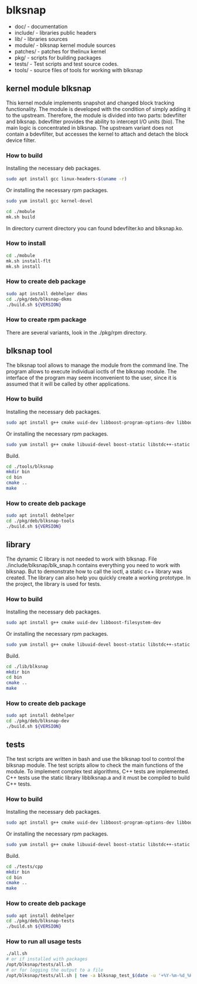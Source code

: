 # blksnap

* doc/ - documentation
* include/ - libraries public headers
* lib/ - libraries sources
* module/ - blksnap kernel module sources
* patches/ - patches for thelinux kernel
* pkg/ - scripts for building packages
* tests/ - Test scripts and test source codes.
* tools/ - source files of tools for working with blksnap

## kernel module blksnap
This kernel module implements snapshot and changed block tracking functionality.
The module is developed with the condition of simply adding it to the upstream.
Therefore, the module is divided into two parts: bdevfilter and blksnap.
bdevfilter provides the ability to intercept I/O units (bio). The main logic
is concentrated in blksnap. The upstream variant does not contain a bdevfilter,
but accesses the kernel to attach and detach the block device filter.

### How to build
Installing the necessary deb packages.
``` bash
sudo apt install gcc linux-headers-$(uname -r)
```
Or installing the necessary rpm packages.
``` bash
sudo yum install gcc kernel-devel
```
``` bash
cd ./mobule
mk.sh build
```
In directory current directory you can found bdevfilter.ko and blksnap.ko.

### How to install
``` bash
cd ./mobule
mk.sh install-flt
mk.sh install
```
### How to create deb package
``` bash
sudo apt install debhelper dkms
cd ./pkg/deb/blksnap-dkms
./build.sh ${VERSION}
```
### How to create rpm package
There are several variants, look in the ./pkg/rpm directory.

## blksnap tool
The blksnap tool allows to manage the module from the command line.
The program allows to execute individual ioctls of the blksnap module.
The interface of the program may seem inconvenient to the user,
since it is assumed that it will be called by other applications.
### How to build
Installing the necessary deb packages.
``` bash
sudo apt install g++ cmake uuid-dev libboost-program-options-dev libboost-filesystem-dev
```
Or installing the necessary rpm packages.
``` bash
sudo yum install g++ cmake libuuid-devel boost-static libstdc++-static
```
Build.
``` bash
cd ./tools/blksnap
mkdir bin
cd bin
cmake ..
make
```

### How to create deb package
``` bash
sudo apt install debhelper
cd ./pkg/deb/blksnap-tools
./build.sh ${VERSION}
```

## library
The dynamic C library is not needed to work with blksnap. File
./include/blksnap/blk_snap.h contains everything you need to work with blksnap.
But to demonstrate how to call the ioctl, a static c++ library was created.
The library can also help you quickly create a working prototype.
In the project, the library is used for tests.
### How to build
Installing the necessary deb packages.
``` bash
sudo apt install g++ cmake uuid-dev libboost-filesystem-dev
```
Or installing the necessary rpm packages.
``` bash
sudo yum install g++ cmake libuuid-devel boost-static libstdc++-static
```
Build.
``` bash
cd ./lib/blksnap
mkdir bin
cd bin
cmake ..
make
```
### How to create deb package
``` bash
sudo apt install debhelper
cd ./pkg/deb/blksnap-dev
./build.sh ${VERSION}
```

## tests
The test scripts are written in bash and use the blksnap tool to control
the blksnap module. The test scripts allow to check the main functions of
the module. To implement complex test algorithms, С++ tests are implemented.
C++ tests use the static library libblksnap.a and it must be compiled to
build С++ tests.
### How to build
Installing the necessary deb packages.
``` bash
sudo apt install g++ cmake uuid-dev libboost-program-options-dev libboost-filesystem-dev libssl-dev
```
Or installing the necessary rpm packages.
``` bash
sudo yum install g++ cmake libuuid-devel boost-static libstdc++-static openssl-static
```
Build.
``` bash
cd ./tests/cpp
mkdir bin
cd bin
cmake ..
make
```
### How to create deb package
``` bash
sudo apt install debhelper
cd ./pkg/deb/blksnap-tests
./build.sh ${VERSION}
```
### How to run all usage tests
``` bash
./all.sh
# or if installed with packages
/opt/blksnap/tests/all.sh
# or for logging the output to a file
/opt/blksnap/tests/all.sh | tee -a blksnap_test_$(date -u '+%Y-%m-%d_%H:%M:%S').log
```
